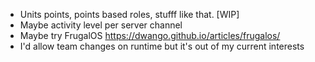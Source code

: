 - Units points, points based roles, stufff like that. [WIP]
- Maybe activity level per server channel
- Maybe try FrugalOS https://dwango.github.io/articles/frugalos/
- I'd allow team changes on runtime but it's out of my current interests
